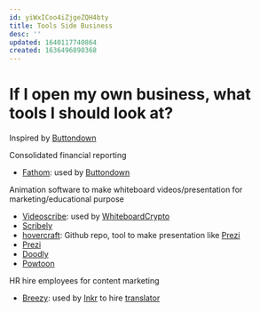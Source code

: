 ```yaml
---
id: yiWxICoo4iZjgeZQH4bty
title: Tools Side Business
desc: ''
updated: 1640117740864
created: 1636496890368
---
```

# If I open my own business, what tools I should look at?

Inspired by [Buttondown](https://docs.buttondown.email/behind-the-scenes/running-costs)

Consolidated financial reporting
- [Fathom](https://www.fathomhq.com/): used by [Buttondown](https://buttondown.email/)

Animation software to make whiteboard videos/presentation for marketing/educational purpose 
- [Videoscribe](https://www.videoscribe.co/en/): used by [WhiteboardCrypto](https://whiteboardcrypto.com/)
- [Scribely](https://www.scribely.co/)
- [hovercraft](https://github.com/regebro/hovercraft): Github repo, tool to make presentation like [Prezi](https://prezi.com/)
- [Prezi](https://prezi.com/)
- [Doodly](https://www.doodly.com/)
- [Powtoon](https://www.powtoon.com/)

HR hire employees for content marketing
- [Breezy](https://breezy.hr/): used by [Inkr](https://inkr.com/) to hire [translator](https://inkr.breezy.hr/)